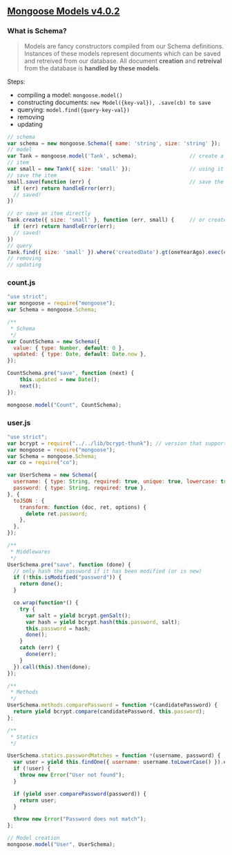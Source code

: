## [Mongoose Models v4.0.2](http://mongoosejs.com/docs/models.html)

### What is Schema?

> Models are fancy constructors compiled from our Schema definitions.
> Instances of these models represent documents which can be saved 
> and retreived from our database. 
> All document **creation** and **retreival** from the database is **handled by these models**.

Steps:

* compiling a model: `mongoose.model()`
* constructing documents: `new Model({key-val}), .save(cb) to save`
* querying: `model.find({query-key-val})`
* removing
* updating

```js
// schema
var schema = new mongoose.Schema({ name: 'string', size: 'string' });
// model
var Tank = mongoose.model('Tank', schema);                 // create a model, with a schema
// item
var small = new Tank({ size: 'small' });                   // using it to new something
// save the item
small.save(function (err) {                                // save the newed item   
  if (err) return handleError(err);
  // saved!
})

// or save an item directly
Tank.create({ size: 'small' }, function (err, small) {     // or create one directly
  if (err) return handleError(err);
  // saved!
})
// query
Tank.find({ size: 'small' }).where('createdDate').gt(oneYearAgo).exec(callback);
// removing
// updating
```

### count.js

```js
"use strict";
var mongoose = require("mongoose");
var Schema = mongoose.Schema;

/**
 * Schema
 */
var CountSchema = new Schema({
  value: { type: Number, default: 0 },
  updated: { type: Date, default: Date.now },
});

CountSchema.pre("save", function (next) {
    this.updated = new Date();
    next();
});

mongoose.model("Count", CountSchema);
```


### user.js
```js
"use strict";
var bcrypt = require("../../lib/bcrypt-thunk"); // version that supports yields
var mongoose = require("mongoose");
var Schema = mongoose.Schema;
var co = require("co");

var UserSchema = new Schema({
  username: { type: String, required: true, unique: true, lowercase: true },
  password: { type: String, required: true },
}, {
  toJSON : {
    transform: function (doc, ret, options) {
      delete ret.password;
    },
  },
});

/**
 * Middlewares
 */
UserSchema.pre("save", function (done) {
  // only hash the password if it has been modified (or is new)
  if (!this.isModified("password")) {
    return done();
  }

  co.wrap(function*() {
    try {
      var salt = yield bcrypt.genSalt();
      var hash = yield bcrypt.hash(this.password, salt);
      this.password = hash;
      done();
    }
    catch (err) {
      done(err);
    }
  }).call(this).then(done);
});

/**
 * Methods
 */
UserSchema.methods.comparePassword = function *(candidatePassword) {
  return yield bcrypt.compare(candidatePassword, this.password);
};

/**
 * Statics
 */

UserSchema.statics.passwordMatches = function *(username, password) {
  var user = yield this.findOne({ username: username.toLowerCase() }).exec();
  if (!user) {
    throw new Error("User not found");
  }

  if (yield user.comparePassword(password)) {
    return user;
  }

  throw new Error("Password does not match");
};

// Model creation
mongoose.model("User", UserSchema);
```
